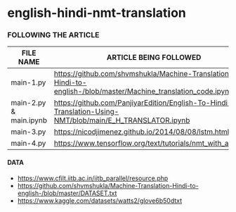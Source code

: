 # english-hindi-nmt-translation
 
### FOLLOWING THE ARTICLE

|FILE NAME|ARTICLE BEING FOLLOWED|
|---|---|
|main-1.py|https://github.com/shvmshukla/Machine-Translation-Hindi-to-english-/blob/master/Machine_translation_code.ipynb|
|main-2.py & main.ipynb|https://github.com/PanjiyarEdition/English-To-Hindi-Translation-Using-NMT/blob/main/E_H_TRANSLATOR.ipynb|
|main-3.py|https://nicodjimenez.github.io/2014/08/08/lstm.html|
|main-4.py|https://www.tensorflow.org/text/tutorials/nmt_with_attention|

#### DATA
- https://www.cfilt.iitb.ac.in/iitb_parallel/resource.php
- https://github.com/shvmshukla/Machine-Translation-Hindi-to-english-/blob/master/DATASET.txt
- https://www.kaggle.com/datasets/watts2/glove6b50dtxt